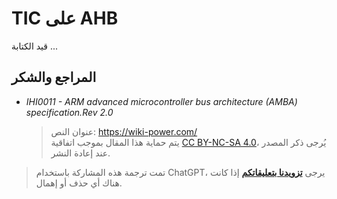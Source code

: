 # TIC على AHB

قيد الكتابة ...

## المراجع والشكر

- _IHI0011 - ARM advanced microcontroller bus architecture (AMBA) specification.Rev 2.0_

  > عنوان النص: <https://wiki-power.com/>  
  > يتم حماية هذا المقال بموجب اتفاقية [CC BY-NC-SA 4.0](https://creativecommons.org/licenses/by/4.0/deed.zh)، يُرجى ذكر المصدر عند إعادة النشر.

> تمت ترجمة هذه المشاركة باستخدام ChatGPT، يرجى [**تزويدنا بتعليقاتكم**](https://github.com/linyuxuanlin/Wiki_MkDocs/issues/new) إذا كانت هناك أي حذف أو إهمال.